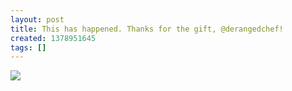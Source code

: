 ```yaml
---
layout: post
title: This has happened. Thanks for the gift, @derangedchef!
created: 1378951645
tags: []
---
```

![](http://31.media.tumblr.com/d347f77d8dbfd5be4aa9acc899a5e49d/tumblr_mszpweKMIn1rsr8w3o1_500.jpg)


